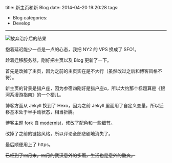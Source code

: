 title: 新主页和新 Blog
date: 2014-04-20 19:20:28
tags:
- Blog
categories:
- Develop
---

![放弃治疗后的结果](/media/2014/04/new_index_and_blog.jpg)

抱着延迟能少一点是一点的心态，我把 NY2 的 VPS 换成了 SFO1。

趁着迁移服务器，刚好把主页以及 Blog 更新了一下。

<!-- more -->

首先是改掉了主页，因为之前的主页实在是不大行（虽然改过之后和博客风格不符）。

新主页的背景是猎户座，因为参宿四刚好是猎户座α，所以大约那个标题算是《银河系漫游指南》的一个梗儿。

博客方面从 Jekyll 换到了 Hexo，因为之前 Jekyll 里面用了自定义变量，所以迁移基本处于半手动状态，相当折腾。

博客主题 fork 自 [modernist](https://github.com/heroicyang/hexo-theme-modernist)，修改了配色和一些细节。

改掉了之前的链接风格，所以评论全部悲剧地消失了。

最后顺便用上了 https。

<del>已经到了四月末，四月的武汉意外的多雨，生活也是意外的酸爽。</del>
